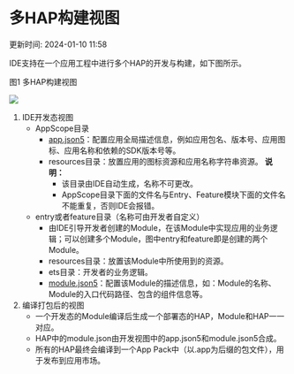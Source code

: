 # 多HAP构建视图

更新时间: 2024-01-10 11:58

IDE支持在一个应用工程中进行多个HAP的开发与构建，如下图所示。

图1 多HAP构建视图

![](https://alliance-communityfile-drcn.dbankcdn.com/FileServer/getFile/cmtyPub/011/111/111/0000000000011111111.20231204103833.67442700547724280074967733816662:50001231000000:2800:699971FC2ADAC8DF7FCDF5C44847AF9C09515DF51306176D87369B896D25CA76.png?needInitFileName=true?needInitFileName=true?needInitFileName=true?needInitFileName=true)

1. IDE开发态视图
   * AppScope目录
     * [app.json5](https://developer.harmonyos.com/cn/docs/documentation/doc-guides-V3/app-configuration-file-0000001427584584-V3)：配置应用全局描述信息，例如应用包名、版本号、应用图标、应用名称和依赖的SDK版本号等。
     * resources目录：放置应用的图标资源和应用名称字符串资源。
       **说明：**
       * 该目录由IDE自动生成，名称不可更改。
       * AppScope目录下面的文件名与Entry、Feature模块下面的文件名不能重复，否则IDE会报错。
   * entry或者feature目录（名称可由开发者自定义）
     * 由IDE引导开发者创建的Module，在该Module中实现应用的业务逻辑；可以创建多个Module，图中entry和feature即是创建的两个Module。
     * resources目录：放置该Module中所使用到的资源。
     * ets目录：开发者的业务逻辑。
     * [module.json5](https://developer.harmonyos.com/cn/docs/documentation/doc-guides-V3/module-configuration-file-0000001427744540-V3)：配置该Module的描述信息，如：Module的名称、Module的入口代码路径、包含的组件信息等。
2. 编译打包后的视图
   * 一个开发态的Module编译后生成一个部署态的HAP，Module和HAP一一对应。
   * HAP中的module.json由开发视图中的app.json5和module.json5合成。
   * 所有的HAP最终会编译到一个App Pack中（以.app为后缀的包文件），用于发布到应用市场。

